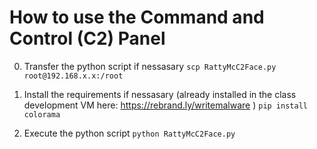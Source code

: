 # How to use the Command and Control (C2) Panel

0. Transfer the python script if nessasary
```scp RattyMcC2Face.py root@192.168.x.x:/root```

1. Install the requirements if nessasary (already installed in the class development VM here: https://rebrand.ly/writemalware )
```pip install colorama```

2. Execute the python script
```python RattyMcC2Face.py```

